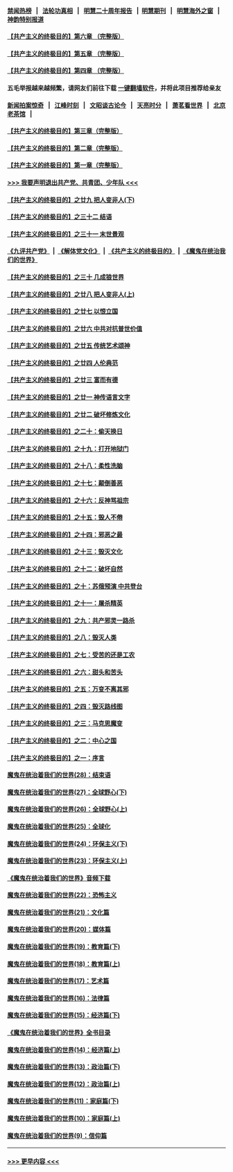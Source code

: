 #### [禁闻热榜](热点新闻.md?=0)  &nbsp;&nbsp;|&nbsp;&nbsp; [法轮功真相](https://github.com/gfw-breaker/truth/blob/master/README.md?=0) &nbsp;&nbsp;|&nbsp;&nbsp; [明慧二十周年报告](https://github.com/gfw-breaker/mh-reports/blob/master/README.md?=0) &nbsp;&nbsp;|&nbsp;&nbsp;[明慧期刊](https://github.com/gfw-breaker/mh-qikan) &nbsp;&nbsp;|&nbsp;&nbsp; [明慧海外之窗](https://github.com/gfw-breaker/mh-news/blob/master/README.md?=0) &nbsp;&nbsp;|&nbsp;&nbsp; [神韵特别报道](https://github.com/gfw-breaker/mh-news/blob/master/shenyun.md?=0)
#### [【共产主义的终极目的】第六章 （完整版）](../pages/nsc422/n11428913.md?t=03080631) 
#### [【共产主义的终极目的】第五章 （完整版）](../pages/nsc422/n11428912.md?t=03080631) 
#### [【共产主义的终极目的】第四章 （完整版）](../pages/nsc422/n11428907.md?t=03080631) 
#### 五毛举报越来越频繁，请网友们前往下载 [一键翻墙软件](https://github.com/gfw-breaker/ssr-accounts)，并将此项目推荐给亲友
#### [新闻拍案惊奇](https://github.com/gfw-breaker/banned-news/blob/master/pages/link4.md) &nbsp;&nbsp;|&nbsp;&nbsp; [江峰时刻](https://github.com/gfw-breaker/banned-news/blob/master/pages/link4.md) &nbsp;&nbsp;|&nbsp;&nbsp; [文昭谈古论今](https://github.com/gfw-breaker/banned-news/blob/master/pages/link4.md) &nbsp;&nbsp;|&nbsp;&nbsp; [天亮时分](https://github.com/gfw-breaker/banned-news/blob/master/pages/link4.md) &nbsp;&nbsp;|&nbsp;&nbsp; [萧茗看世界](https://github.com/gfw-breaker/banned-news/blob/master/pages/link4.md) &nbsp;&nbsp;|&nbsp;&nbsp; [北京老茶馆](https://github.com/gfw-breaker/banned-news/blob/master/pages/link4.md) &nbsp;&nbsp;|&nbsp;&nbsp; 
#### [【共产主义的终极目的】第三章（完整版）](../pages/nsc422/n11428848.md?t=03080631) 
#### [【共产主义的终极目的】第二章（完整版）](../pages/nsc422/n11428831.md?t=03080631) 
#### [【共产主义的终极目的】第一章（完整版）](../pages/nsc422/n11417651.md?t=03080631) 
#### [>>> 我要声明退出共产党、共青团、少年队 <<<](https://github.com/begood0513/goodnews/blob/master/quit/letter.md) 
#### [【共产主义的终极目的】之廿九 把人变非人(下)](../pages/nsc422/n11344140.md?t=03080631) 
#### [【共产主义的终极目的】之三十二 结语](../pages/nsc422/n11360535.md?t=03080631) 
#### [【共产主义的终极目的】之三十一 末世景观](../pages/nsc422/n11351129.md?t=03080631) 
#### [《九评共产党》](https://github.com/begood0513/9ping.md/blob/master/README.md) &nbsp;|&nbsp; [《解体党文化》](../../../../jtdwh.md/blob/master/README.md)  &nbsp;|&nbsp; [《共产主义的终极目的》](../../../../gczydzjmd.md/blob/master/README.md) &nbsp;|&nbsp; [《魔鬼在统治我们的世界》](../../../../mgztzwmdsj.md/blob/master/README.md) 
#### [【共产主义的终极目的】之三十 几成狼世界](../pages/nsc422/n11348280.md?t=03080631) 
#### [【共产主义的终极目的】之廿八 把人变非人(上)](../pages/nsc422/n11340492.md?t=03080631) 
#### [【共产主义的终极目的】之廿七 以恨立国](../pages/nsc422/n11336944.md?t=03080631) 
#### [【共产主义的终极目的】之廿六 中共对抗普世价值](../pages/nsc422/n11324785.md?t=03080631) 
#### [【共产主义的终极目的】之廿五 传统艺术颂神](../pages/nsc422/n11296396.md?t=03080631) 
#### [【共产主义的终极目的】之廿四 人伦典范](../pages/nsc422/n11296397.md?t=03080631) 
#### [【共产主义的终极目的】之廿三 富而有德](../pages/nsc422/n11283598.md?t=03080631) 
#### [【共产主义的终极目的】之廿一 神传语言文字](../pages/nsc422/n11263265.md?t=03080631) 
#### [【共产主义的终极目的】之廿二 破坏修炼文化](../pages/nsc422/n11245728.md?t=03080631) 
#### [【共产主义的终极目的】之二十：偷天换日](../pages/nsc422/n11238846.md?t=03080631) 
#### [【共产主义的终极目的】之十九：打开地狱门](../pages/nsc422/n11206376.md?t=03080631) 
#### [【共产主义的终极目的】之十八：柔性洗脑](../pages/nsc422/n11199994.md?t=03080631) 
#### [【共产主义的终极目的】之十七：颠倒善恶](../pages/nsc422/n11179782.md?t=03080631) 
#### [【共产主义的终极目的】之十六：反神骂祖宗](../pages/nsc422/n11166798.md?t=03080631) 
#### [【共产主义的终极目的】之十五：毁人不倦](../pages/nsc422/n11166792.md?t=03080631) 
#### [【共产主义的终极目的】之十四：邪恶之最](../pages/nsc422/n11150249.md?t=03080631) 
#### [【共产主义的终极目的】之十三：毁灭文化](../pages/nsc422/n11135227.md?t=03080631) 
#### [【共产主义的终极目的】之十二：破坏自然](../pages/nsc422/n11135214.md?t=03080631) 
#### [【共产主义的终极目的】之十：苏俄预演 中共登台](../pages/nsc422/n11118424.md?t=03080631) 
#### [【共产主义的终极目的】之十一：屠杀精英](../pages/nsc422/n11118442.md?t=03080631) 
#### [【共产主义的终极目的】之九：共产邪灵一路杀](../pages/nsc422/n11114139.md?t=03080631) 
#### [【共产主义的终极目的】之八：毁灭人类](../pages/nsc422/n11108503.md?t=03080631) 
#### [【共产主义的终极目的】之七：受苦的还是工农](../pages/nsc422/n11101809.md?t=03080631) 
#### [【共产主义的终极目的】之六：甜头和苦头](../pages/nsc422/n11096971.md?t=03080631) 
#### [【共产主义的终极目的】之五：万变不离其邪](../pages/nsc422/n11091285.md?t=03080631) 
#### [【共产主义的终极目的】之四：毁灭路线图](../pages/nsc422/n11086284.md?t=03080631) 
#### [【共产主义的终极目的】之三：马克思魔变](../pages/nsc422/n11061941.md?t=03080631) 
#### [【共产主义的终极目的】之二：中心之国](../pages/nsc422/n11047728.md?t=03080631) 
#### [【共产主义的终极目的】之一：序言](../pages/nsc422/n11086077.md?t=03080631) 
#### [魔鬼在统治着我们的世界(28)：结束语](../pages/nsc422/n10936246.md?t=03080631) 
#### [魔鬼在统治着我们的世界(27)：全球野心(下)](../pages/nsc422/n10928319.md?t=03080631) 
#### [魔鬼在统治着我们的世界(26)：全球野心(上)](../pages/nsc422/n10900318.md?t=03080631) 
#### [魔鬼在统治着我们的世界(25)：全球化](../pages/nsc422/n10788205.md?t=03080631) 
#### [魔鬼在统治着我们的世界(24)：环保主义(下)](../pages/nsc422/n10695307.md?t=03080631) 
#### [魔鬼在统治着我们的世界(23)：环保主义(上)](../pages/nsc422/n10688613.md?t=03080631) 
#### [《魔鬼在统治着我们的世界》音频下载](../pages/nsc422/n10635553.md?t=03080631) 
#### [魔鬼在统治着我们的世界(22)：恐怖主义](../pages/nsc422/n10614727.md?t=03080631) 
#### [魔鬼在统治着我们的世界(21)：文化篇](../pages/nsc422/n10597706.md?t=03080631) 
#### [魔鬼在统治着我们的世界(20)：媒体篇](../pages/nsc422/n10586579.md?t=03080631) 
#### [魔鬼在统治着我们的世界(19)：教育篇(下)](../pages/nsc422/n10564808.md?t=03080631) 
#### [魔鬼在统治着我们的世界(18)：教育篇(上)](../pages/nsc422/n10526970.md?t=03080631) 
#### [魔鬼在统治着我们的世界(17)：艺术篇](../pages/nsc422/n10499093.md?t=03080631) 
#### [魔鬼在统治着我们的世界(16)：法律篇](../pages/nsc422/n10485969.md?t=03080631) 
#### [魔鬼在统治着我们的世界(15)：经济篇(下)](../pages/nsc422/n10469975.md?t=03080631) 
#### [《魔鬼在统治着我们的世界》全书目录](../pages/nsc422/n10464261.md?t=03080631) 
#### [魔鬼在统治着我们的世界(14)：经济篇(上)](../pages/nsc422/n10457370.md?t=03080631) 
#### [魔鬼在统治着我们的世界(13)：政治篇(下)](../pages/nsc422/n10448270.md?t=03080631) 
#### [魔鬼在统治着我们的世界(12)：政治篇(上)](../pages/nsc422/n10444576.md?t=03080631) 
#### [魔鬼在统治着我们的世界(11)：家庭篇(下)](../pages/nsc422/n10440961.md?t=03080631) 
#### [魔鬼在统治着我们的世界(10)：家庭篇(上)](../pages/nsc422/n10435448.md?t=03080631) 
#### [魔鬼在统治着我们的世界(9)：信仰篇](../pages/nsc422/n10432159.md?t=03080631) 

----
#### [ >>> 更早内容 <<< ](../indexes/nsc422-earlier.md)
